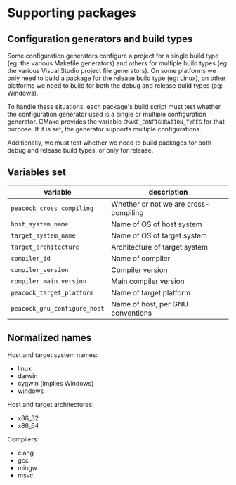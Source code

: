 Supporting packages
===================

Configuration generators and build types
----------------------------------------
Some configuration generators configure a project for a single build type (eg: the various Makefile generators) and others for multiple build types (eg: the various Visual Studio project file generators). On some platforms we only need to build a package for the release build type (eg: Linux), on other platforms we need to build for both the debug and release build types (eg: Windows).

To handle these situations, each package's build script must test whether the configuration generator used is a single or multiple configuration generator. CMake provides the variable `CMAKE_CONFIGURATION_TYPES` for that purpose. If it is set, the generator supports multiple configurations.

Additionally, we must test whether we need to build packages for both debug and release build types, or only for release.


Variables set
-------------
|  variable                    | description                           |
| ---------------------------- | ------------------------------------- |
| `peacock_cross_compiling`    | Whether or not we are cross-compiling |
| `host_system_name`           | Name of OS of host system             |
| `target_system_name`         | Name of OS of target system           |
| `target_architecture`        | Architecture of target system         |
| `compiler_id`                | Name of compiler                      |
| `compiler_version`           | Compiler version                      |
| `compiler_main_version`      | Main compiler version                 |
| `peacock_target_platform`    | Name of target platform               |
| `peacock_gnu_configure_host` | Name of host, per GNU conventions     |


Normalized names
----------------
Host and target system names:

- linux
- darwin
- cygwin (implies Windows)
- windows

Host and target architectures:

- x86_32
- x86_64

Compilers:

 - clang
 - gcc
 - mingw
 - msvc
